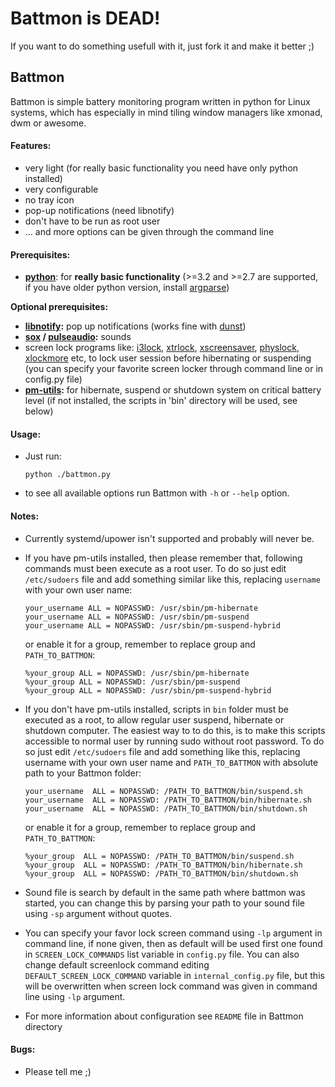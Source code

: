 # Battmon is DEAD!
If you want to do something usefull with it, just fork it and make it better ;)

## Battmon
Battmon is simple battery monitoring program written in python for Linux systems, which has especially in mind tiling window managers like xmonad, dwm or awesome.

#### Features:
* very light (for really basic functionality you need have only python installed)
* very configurable
* no tray icon
* pop-up notifications (need libnotify)
* don't have to be run as root user
* ... and more options can be given through the command line

#### Prerequisites:
* **[python](http://python.org/download/)**: for **really basic functionality** (>=3.2 and >=2.7 are supported,
  if you have older python version, install [argparse](https://pypi.python.org/pypi/argparse))

**Optional prerequisites:** 
* **[libnotify](https://developer.gnome.org/libnotify/):** pop up notifications (works fine with [dunst](https://dunst-project.org))
* **[sox](http://sox.sourceforge.net/) / [pulseaudio](www.pulseaudio.org):** sounds
* screen lock programs like: [i3lock](http://i3wm.org/i3lock/), [xtrlock](http://ftp.debian.org/debian/pool/main/x/xtrlock/), [xscreensaver](http://ftp.debian.org/debian/pool/main/x/xtrlock/), [physlock](https://github.com/muennich/physlock), [xlockmore](http://www.tux.org/~bagleyd/xlockmore.html) etc, to lock user session before hibernating or suspending  
  (you can specify your favorite screen locker through command line or in config.py file)
* **[pm-utils](http://pm-utils.freedesktop.org/wiki/):** for hibernate, suspend or shutdown system on critical battery level
      (if not installed, the scripts in 'bin' directory will be used, see below)
      
#### Usage:
* Just run: 
  ```
  python ./battmon.py
  ```
  
* to see all available options run Battmon with `-h` or `--help` option.

#### Notes:
* Currently systemd/upower isn't supported and probably will never be.

* If you have pm-utils installed, then please remember that, following commands must been execute as a root user.
  To do so just edit `/etc/sudoers` file and add something  similar like this, replacing `username`
  with your own user name:
  ```
  your_username ALL = NOPASSWD: /usr/sbin/pm-hibernate
  your_username ALL = NOPASSWD: /usr/sbin/pm-suspend
  your_username ALL = NOPASSWD: /usr/sbin/pm-suspend-hybrid
  ```  
  or enable it for a group, remember to replace group and `PATH_TO_BATTMON`:  
  ```
  %your_group ALL = NOPASSWD: /usr/sbin/pm-hibernate
  %your_group ALL = NOPASSWD: /usr/sbin/pm-suspend
  %your_group ALL = NOPASSWD: /usr/sbin/pm-suspend-hybrid
  ```
  
* If you don't have pm-utils installed, scripts in `bin` folder must be executed
  as a root, to allow regular user suspend, hibernate or shutdown computer.
  The easiest way to to do this, is to make this scripts accessible to normal user
  by running sudo without root password.
  To do so just edit `/etc/sudoers` file and add something like this, replacing username
  with your own user name and `PATH_TO_BATTMON` with absolute path to your Battmon folder:
  ```
  your_username  ALL = NOPASSWD: /PATH_TO_BATTMON/bin/suspend.sh
  your_username  ALL = NOPASSWD: /PATH_TO_BATTMON/bin/hibernate.sh
  your_username  ALL = NOPASSWD: /PATH_TO_BATTMON/bin/shutdown.sh
  ```
  or enable it for a group, remember to replace group and `PATH_TO_BATTMON`:
  ```
  %your_group  ALL = NOPASSWD: /PATH_TO_BATTMON/bin/suspend.sh
  %your_group  ALL = NOPASSWD: /PATH_TO_BATTMON/bin/hibernate.sh
  %your_group  ALL = NOPASSWD: /PATH_TO_BATTMON/bin/shutdown.sh
  ```
  
* Sound file is search by default in the same path where battmon was started,
  you can change this by parsing your path to your sound file using `-sp` argument
  without quotes.

* You can specify your favor lock screen command using `-lp` argument in command line,
  if none given, then as default will be used first one found in `SCREEN_LOCK_COMMANDS`
  list variable in `config.py` file.
  You can also change default screenlock command editing `DEFAULT_SCREEN_LOCK_COMMAND` variable
  in `internal_config.py` file, but this will be overwritten when screen lock command
  was given in command line using `-lp` argument.
  
* For more information about configuration see  `README` file in Battmon directory 

#### Bugs:
* Please tell me ;)
